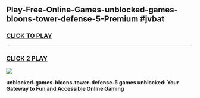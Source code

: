 
## Play-Free-Online-Games-unblocked-games-bloons-tower-defense-5-Premium #jvbat
<h3>
<a href="https://premium.freeplayer.one?title=unblocked-games-bloons-tower-defense-5&ref=8M">CLICK TO PLAY</a></h3>
<hr>

<h3>
<a href="https://premium.freeplayer.one?title=unblocked-games-bloons-tower-defense-5&ref=8M">CLICK 2 PLAY</a>
  
</h3>

<a href="https://premium.freeplayer.one?title=unblocked-games-bloons-tower-defense-5&ref=8M"><img src="https://clearcache.store/games.png"></a>


**unblocked-games-bloons-tower-defense-5 games unblocked: Your Gateway to Fun and Accessible Online Gaming**
